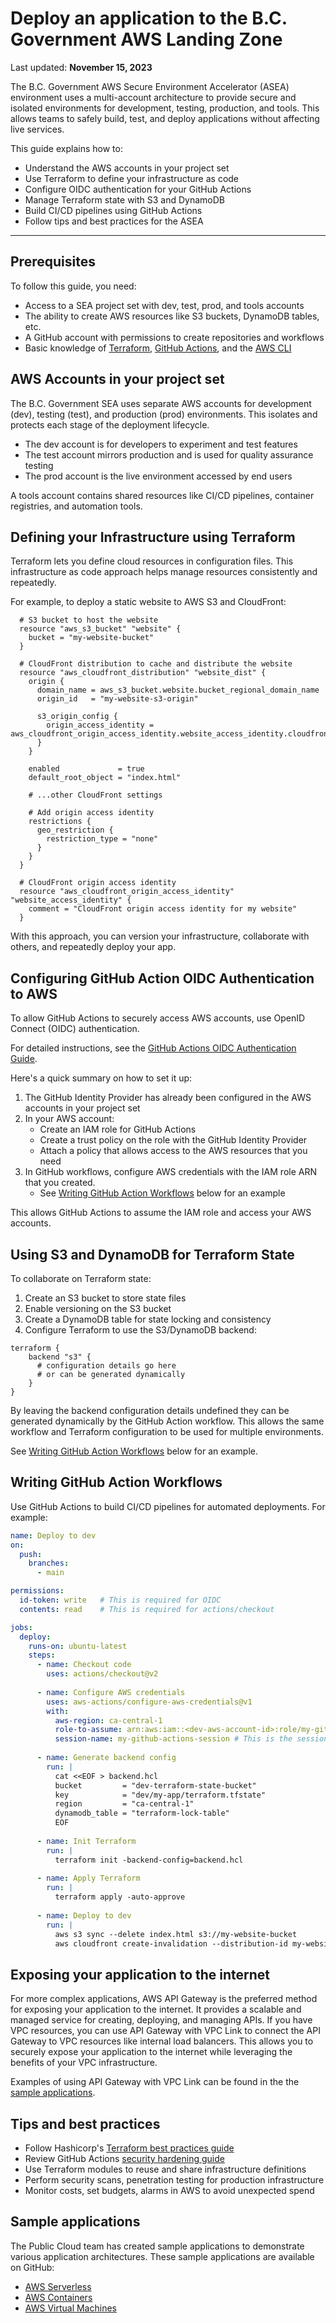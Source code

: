 # Deploy an application to the  B.C. Government AWS Landing Zone
Last updated: **November 15, 2023**

The B.C. Government AWS Secure Environment Accelerator (ASEA) environment uses a multi-account architecture to provide secure and isolated environments for development, testing, production, and tools. This allows teams to safely build, test, and deploy applications without affecting live services.

This guide explains how to:

- Understand the AWS accounts in your project set
- Use Terraform to define your infrastructure as code
- Configure OIDC authentication for your GitHub Actions
- Manage Terraform state with S3 and DynamoDB
- Build CI/CD pipelines using GitHub Actions
- Follow tips and best practices for the ASEA

---

## Prerequisites

To follow this guide, you need:

- Access to a SEA project set with dev, test, prod, and tools accounts
- The ability to create AWS resources like S3 buckets, DynamoDB tables, etc.
- A GitHub account with permissions to create repositories and workflows
- Basic knowledge of [Terraform](https://www.terraform.io/), [GitHub Actions](https://docs.github.com/en/actions), and the [AWS CLI](https://aws.amazon.com/cli/)

## AWS Accounts in your project set

The B.C. Government SEA uses separate AWS accounts for development (dev), testing (test), and production (prod) environments. This isolates and protects each stage of the deployment lifecycle.

- The dev account is for developers to experiment and test features
- The test account mirrors production and is used for quality assurance testing
- The prod account is the live environment accessed by end users

A tools account contains shared resources like CI/CD pipelines, container registries, and automation tools.

## Defining your Infrastructure using Terraform

Terraform lets you define cloud resources in configuration files. This infrastructure as code approach helps manage resources consistently and repeatedly.

For example, to deploy a static website to AWS S3 and CloudFront:

```hcl
  # S3 bucket to host the website
  resource "aws_s3_bucket" "website" {
    bucket = "my-website-bucket"
  }
  
  # CloudFront distribution to cache and distribute the website 
  resource "aws_cloudfront_distribution" "website_dist" {
    origin {
      domain_name = aws_s3_bucket.website.bucket_regional_domain_name
      origin_id   = "my-website-s3-origin"

      s3_origin_config {
        origin_access_identity = aws_cloudfront_origin_access_identity.website_access_identity.cloudfront_access_identity_path
      }
    }
    
    enabled             = true
    default_root_object = "index.html"
    
    # ...other CloudFront settings  
    
    # Add origin access identity
    restrictions {
      geo_restriction {
        restriction_type = "none"
      }
    }
  }

  # CloudFront origin access identity
  resource "aws_cloudfront_origin_access_identity" "website_access_identity" {
    comment = "CloudFront origin access identity for my website"
  }
```

With this approach, you can version your infrastructure, collaborate with others, and repeatedly deploy your app.

## Configuring GitHub Action OIDC Authentication to AWS

To allow GitHub Actions to securely access AWS accounts, use OpenID Connect (OIDC) authentication.

For detailed instructions, see the [GitHub Actions OIDC Authentication Guide](https://docs.github.com/en/actions/deployment/security-hardening-your-deployments/configuring-openid-connect-in-amazon-web-services).

Here's a quick summary on how to set it up:

1. The GitHub Identity Provider has already been configured in the AWS accounts in your project set
2. In your AWS account:
   - Create an IAM role for GitHub Actions
   - Create a trust policy on the role with the GitHub Identity Provider
   - Attach a policy that allows access to the AWS resources that you need
3. In GitHub workflows, configure AWS credentials with the IAM role ARN that you created.
   - See [Writing GitHub Action Workflows](#writing-github-action-workflows) below for an example

This allows GitHub Actions to assume the IAM role and access your AWS accounts.

## Using S3 and DynamoDB for Terraform State

To collaborate on Terraform state:

1. Create an S3 bucket to store state files
2. Enable versioning on the S3 bucket
3. Create a DynamoDB table for state locking and consistency
4. Configure Terraform to use the S3/DynamoDB backend:

```hcl
terraform {
    backend "s3" {
      # configuration details go here
      # or can be generated dynamically
    }
}
```

By leaving the backend configuration details undefined they can be generated dynamically by the GitHub Action workflow. This allows the same workflow and Terraform configuration to be used for multiple environments.

See [Writing GitHub Action Workflows](#writing-github-action-workflows) below for an example.

## Writing GitHub Action Workflows

Use GitHub Actions to build CI/CD pipelines for automated deployments. For example:

```yaml
name: Deploy to dev
on:
  push:
    branches:
      - main

permissions:
  id-token: write   # This is required for OIDC
  contents: read    # This is required for actions/checkout

jobs:
  deploy:
    runs-on: ubuntu-latest
    steps:
      - name: Checkout code
        uses: actions/checkout@v2
      
      - name: Configure AWS credentials
        uses: aws-actions/configure-aws-credentials@v1
        with:
          aws-region: ca-central-1
          role-to-assume: arn:aws:iam::<dev-aws-account-id>:role/my-github-actions-role # This is the IAM role created for GitHub Actions
          session-name: my-github-actions-session # This is the session name for the assumed role that will show up in CloudTrail logs
      
      - name: Generate backend config
        run: |
          cat <<EOF > backend.hcl
          bucket         = "dev-terraform-state-bucket"
          key            = "dev/my-app/terraform.tfstate"
          region         = "ca-central-1" 
          dynamodb_table = "terraform-lock-table"
          EOF
      
      - name: Init Terraform
        run: |
          terraform init -backend-config=backend.hcl
      
      - name: Apply Terraform
        run: |
          terraform apply -auto-approve
      
      - name: Deploy to dev
        run: |
          aws s3 sync --delete index.html s3://my-website-bucket
          aws cloudfront create-invalidation --distribution-id my-website-s3-origin --paths "/*"
```

## Exposing your application to the internet

For more complex applications, AWS API Gateway is the preferred method for exposing your application to the internet. It provides a scalable and managed service for creating, deploying, and managing APIs. If you have VPC resources, you can use API Gateway with VPC Link to connect the API Gateway to VPC resources like internal load balancers. This allows you to securely expose your application to the internet while leveraging the benefits of your VPC infrastructure.

Examples of using API Gateway with VPC Link can be found in the the [sample applications](#sample-applications).

## Tips and best practices

- Follow Hashicorp's [Terraform best practices guide](https://developer.hashicorp.com/terraform/cloud-docs/recommended-practices)
- Review GitHub Actions [security hardening guide](https://docs.github.com/en/actions/security-guides/security-hardening-for-github-actions)
- Use Terraform modules to reuse and share infrastructure definitions
- Perform security scans, penetration testing for production infrastructure
- Monitor costs, set budgets, alarms in AWS to avoid unexpected spend

## Sample applications

The Public Cloud team has created sample applications to demonstrate various application architectures. These sample applications are available on GitHub:

- [AWS Serverless](https://github.com/bcgov/startup-sample-project-aws-serverless-OIDC)
- [AWS Containers](https://github.com/bcgov/startup-sample-project-aws-containers)
- [AWS Virtual Machines](https://github.com/bcgov/startup-sample-project-aws-virtual-machines)
